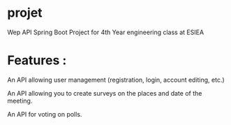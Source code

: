 # projet
Wep API Spring Boot Project for 4th Year engineering class at ESIEA

# Features :

An API allowing user management (registration, login, account editing, etc.)

An API allowing you to create surveys on the places and date of the meeting.

An API for voting on polls.
